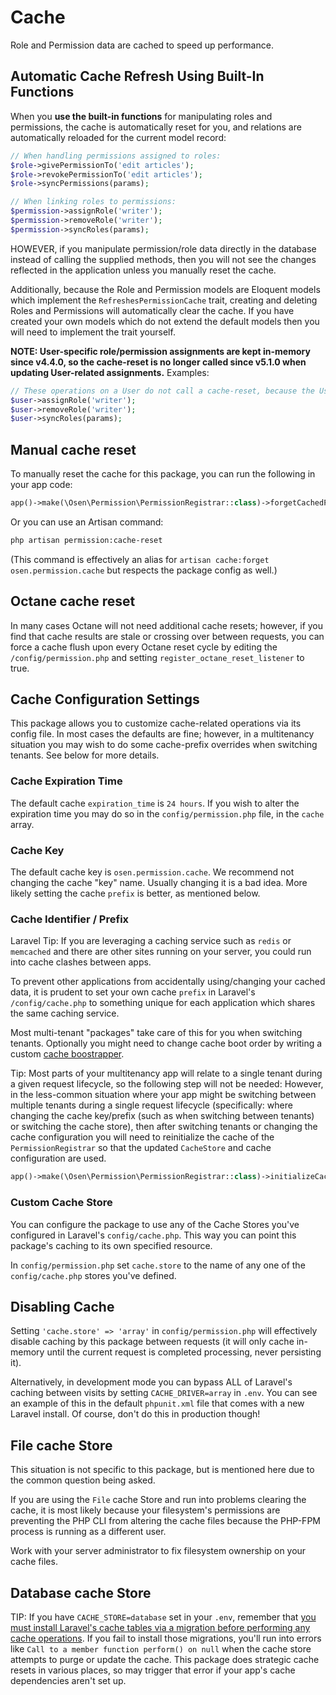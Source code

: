 # Cache

Role and Permission data are cached to speed up performance.

## Automatic Cache Refresh Using Built-In Functions

When you **use the built-in functions** for manipulating roles and permissions, the cache is automatically reset for you, and relations are automatically reloaded for the current model record:

```php
// When handling permissions assigned to roles:
$role->givePermissionTo('edit articles');
$role->revokePermissionTo('edit articles');
$role->syncPermissions(params);

// When linking roles to permissions:
$permission->assignRole('writer');
$permission->removeRole('writer');
$permission->syncRoles(params);
```

HOWEVER, if you manipulate permission/role data directly in the database instead of calling the supplied methods, then you will not see the changes reflected in the application unless you manually reset the cache.

Additionally, because the Role and Permission models are Eloquent models which implement the `RefreshesPermissionCache` trait, creating and deleting Roles and Permissions will automatically clear the cache. If you have created your own models which do not extend the default models then you will need to implement the trait yourself.

**NOTE: User-specific role/permission assignments are kept in-memory since v4.4.0, so the cache-reset is no longer called since v5.1.0 when updating User-related assignments.**
Examples:
```php
// These operations on a User do not call a cache-reset, because the User-related assignments are in-memory.
$user->assignRole('writer');
$user->removeRole('writer');
$user->syncRoles(params);
```

## Manual cache reset
To manually reset the cache for this package, you can run the following in your app code:
```php
app()->make(\Osen\Permission\PermissionRegistrar::class)->forgetCachedPermissions();
```

Or you can use an Artisan command:
```bash
php artisan permission:cache-reset
```
(This command is effectively an alias for `artisan cache:forget osen.permission.cache` but respects the package config as well.)

## Octane cache reset
In many cases Octane will not need additional cache resets; however, if you find that cache results are stale or crossing over between requests, you can force a cache flush upon every Octane reset cycle by editing the `/config/permission.php` and setting `register_octane_reset_listener` to true.

## Cache Configuration Settings

This package allows you to customize cache-related operations via its config file. In most cases the defaults are fine; however, in a multitenancy situation you may wish to do some cache-prefix overrides when switching tenants. See below for more details.

### Cache Expiration Time

The default cache `expiration_time` is `24 hours`.
If you wish to alter the expiration time you may do so in the `config/permission.php` file, in the `cache` array.


### Cache Key

The default cache key is `osen.permission.cache`.
We recommend not changing the cache "key" name. Usually changing it is a bad idea. More likely setting the cache `prefix` is better, as mentioned below.


### Cache Identifier / Prefix

Laravel Tip: If you are leveraging a caching service such as `redis` or `memcached` and there are other sites running on your server, you could run into cache clashes between apps. 

To prevent other applications from accidentally using/changing your cached data, it is prudent to set your own cache `prefix` in Laravel's `/config/cache.php` to something unique for each application which shares the same caching service.

Most multi-tenant "packages" take care of this for you when switching tenants. Optionally you might need to change cache boot order by writing a custom [cache boostrapper](https://github.com/osenco/laravel-role-permission-policies/discussions/2310#discussioncomment-10855389).

Tip: Most parts of your multitenancy app will relate to a single tenant during a given request lifecycle, so the following step will not be needed: However, in the less-common situation where your app might be switching between multiple tenants during a single request lifecycle (specifically: where changing the cache key/prefix (such as when switching between tenants) or switching the cache store), then after switching tenants or changing the cache configuration you will need to reinitialize the cache of the `PermissionRegistrar` so that the updated `CacheStore` and cache configuration are used.

```php
app()->make(\Osen\Permission\PermissionRegistrar::class)->initializeCache();
```


### Custom Cache Store

You can configure the package to use any of the Cache Stores you've configured in Laravel's `config/cache.php`. This way you can point this package's caching to its own specified resource.

In `config/permission.php` set `cache.store` to the name of any one of the `config/cache.php` stores you've defined.

## Disabling Cache

Setting `'cache.store' => 'array'` in `config/permission.php` will effectively disable caching by this package between requests (it will only cache in-memory until the current request is completed processing, never persisting it).

Alternatively, in development mode you can bypass ALL of Laravel's caching between visits by setting `CACHE_DRIVER=array` in `.env`. You can see an example of this in the default `phpunit.xml` file that comes with a new Laravel install. Of course, don't do this in production though!


## File cache Store

This situation is not specific to this package, but is mentioned here due to the common question being asked.

If you are using the `File` cache Store and run into problems clearing the cache, it is most likely because your filesystem's permissions are preventing the PHP CLI from altering the cache files because the PHP-FPM process is running as a different user. 

Work with your server administrator to fix filesystem ownership on your cache files.

## Database cache Store

TIP: If you have `CACHE_STORE=database` set in your `.env`, remember that [you must install Laravel's cache tables via a migration before performing any cache operations](https://laravel.com/docs/cache#prerequisites-database). If you fail to install those migrations, you'll run into errors like `Call to a member function perform() on null` when the cache store attempts to purge or update the cache. This package does strategic cache resets in various places, so may trigger that error if your app's cache dependencies aren't set up.

